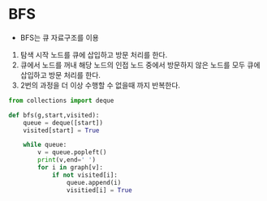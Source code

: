 # BFS
- BFS는 큐 자료구조를 이용
1. 탐색 시작 노드를 큐에 삽입하고 방문 처리를 한다.
2. 큐에서 노드를 꺼내 해당 노드의 인접 노드 중에서 방문하지 않은 노드를 모두 큐에 삽입하고 방문 처리를 한다.
3. 2번의 과정을 더 이상 수행할 수 없을때 까지 반복한다.

```py
from collections import deque

def bfs(g,start,visited):
	queue = deque([start])
	visited[start] = True

	while queue:
		v = queue.popleft()
		print(v,end=' ')
		for i in graph[v]:
			if not visited[i]:
				queue.append(i)
				visitied[i] = True
```